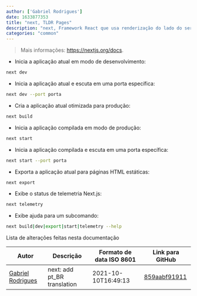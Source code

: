 ```yaml
---
author: ['Gabriel Rodrigues']
date: 1633877353
title: "next, TLDR Pages"
description: "next, Framework React que usa renderização do lado do servidor para construir aplicações web otimizadas."
categories: "common"
---
```

> Mais informações: <https://nextjs.org/docs>.

- Inicia a aplicação atual em modo de desenvolvimento:

```bash
next dev
```

- Inicia a aplicação atual e escuta em uma porta específica:

```bash
next dev --port porta
```

- Cria a aplicação atual otimizada para produção:

```bash
next build
```

- Inicia a aplicação compilada em modo de produção:

```bash
next start
```

- Inicia a aplicação compilada e escuta em uma porta específica:

```bash
next start --port porta
```

- Exporta a aplicação atual para páginas HTML estáticas:

```bash
next export
```

- Exibe o status de telemetria Next.js:

```bash
next telemetry
```

- Exibe ajuda para um subcomando:

```bash
next build|dev|export|start|telemetry --help
```
Lista de alterações feitas nesta documentação


Autor | Descrição | Formato de data ISO 8601 | Link para GitHub
------|-----|-----|-----
[Gabriel Rodrigues](mailto:gabrxzvski@gmail.com) | next: add pt_BR translation | 2021-10-10T16:49:13 | [859aabf91911](https://github.com/tldr-pages/tldr/commit/859aabf919116ee094ab88eef484b3c178a20b5f)

